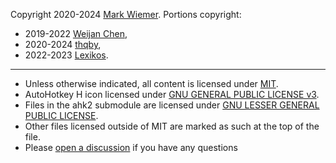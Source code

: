Copyright 2020-2024 [Mark Wiemer](https://markwiemer.com).
Portions copyright:
- 2019-2022 [Weijan Chen](https://github.com/cweijan/autohotkey-plus),
- 2020-2024 [thqby](https://github.com/thqby/vscode-autohotkey2-lsp),
- 2022-2023 [Lexikos](https://github.com/Lexikos/vscode-auto-select).

---

- Unless otherwise indicated, all content is licensed under [MIT](https://opensource.org/license/MIT).
- AutoHotkey H icon licensed under [GNU GENERAL PUBLIC LICENSE v3](https://opensource.org/license/gpl-3-0).
- Files in the ahk2 submodule are licensed under [GNU LESSER GENERAL PUBLIC LICENSE](https://opensource.org/license/lgpl-3-0).
- Other files licensed outside of MIT are marked as such at the top of the file.
- Please [open a discussion](https://github.com/mark-wiemer-org/ahkpp/discussions/new?category=q-a) if you have any questions
